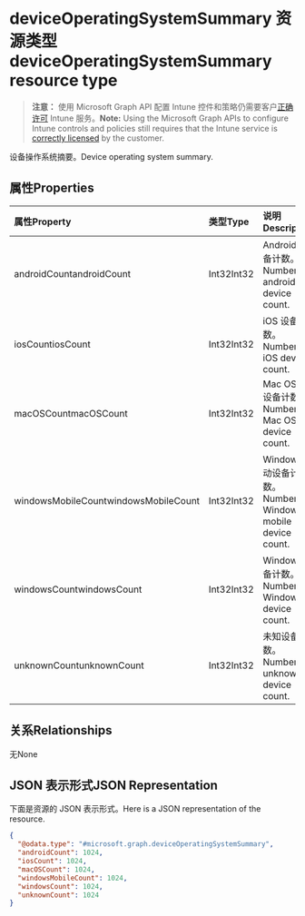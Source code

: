 # <a name="deviceoperatingsystemsummary-resource-type"></a><span data-ttu-id="e6b60-101">deviceOperatingSystemSummary 资源类型</span><span class="sxs-lookup"><span data-stu-id="e6b60-101">deviceOperatingSystemSummary resource type</span></span>

> <span data-ttu-id="e6b60-102">**注意：** 使用 Microsoft Graph API 配置 Intune 控件和策略仍需要客户[正确许可](https://go.microsoft.com/fwlink/?linkid=839381) Intune 服务。</span><span class="sxs-lookup"><span data-stu-id="e6b60-102">**Note:** Using the Microsoft Graph APIs to configure Intune controls and policies still requires that the Intune service is [correctly licensed](https://go.microsoft.com/fwlink/?linkid=839381) by the customer.</span></span>

<span data-ttu-id="e6b60-103">设备操作系统摘要。</span><span class="sxs-lookup"><span data-stu-id="e6b60-103">Device operating system summary.</span></span>
## <a name="properties"></a><span data-ttu-id="e6b60-104">属性</span><span class="sxs-lookup"><span data-stu-id="e6b60-104">Properties</span></span>
|<span data-ttu-id="e6b60-105">属性</span><span class="sxs-lookup"><span data-stu-id="e6b60-105">Property</span></span>|<span data-ttu-id="e6b60-106">类型</span><span class="sxs-lookup"><span data-stu-id="e6b60-106">Type</span></span>|<span data-ttu-id="e6b60-107">说明</span><span class="sxs-lookup"><span data-stu-id="e6b60-107">Description</span></span>|
|:---|:---|:---|
|<span data-ttu-id="e6b60-108">androidCount</span><span class="sxs-lookup"><span data-stu-id="e6b60-108">androidCount</span></span>|<span data-ttu-id="e6b60-109">Int32</span><span class="sxs-lookup"><span data-stu-id="e6b60-109">Int32</span></span>|<span data-ttu-id="e6b60-110">Android 设备计数。</span><span class="sxs-lookup"><span data-stu-id="e6b60-110">Number of android device count.</span></span>|
|<span data-ttu-id="e6b60-111">iosCount</span><span class="sxs-lookup"><span data-stu-id="e6b60-111">iosCount</span></span>|<span data-ttu-id="e6b60-112">Int32</span><span class="sxs-lookup"><span data-stu-id="e6b60-112">Int32</span></span>|<span data-ttu-id="e6b60-113">iOS 设备计数。</span><span class="sxs-lookup"><span data-stu-id="e6b60-113">Number of iOS device count.</span></span>|
|<span data-ttu-id="e6b60-114">macOSCount</span><span class="sxs-lookup"><span data-stu-id="e6b60-114">macOSCount</span></span>|<span data-ttu-id="e6b60-115">Int32</span><span class="sxs-lookup"><span data-stu-id="e6b60-115">Int32</span></span>|<span data-ttu-id="e6b60-116">Mac OS X 设备计数。</span><span class="sxs-lookup"><span data-stu-id="e6b60-116">Number of Mac OS X device count.</span></span>|
|<span data-ttu-id="e6b60-117">windowsMobileCount</span><span class="sxs-lookup"><span data-stu-id="e6b60-117">windowsMobileCount</span></span>|<span data-ttu-id="e6b60-118">Int32</span><span class="sxs-lookup"><span data-stu-id="e6b60-118">Int32</span></span>|<span data-ttu-id="e6b60-119">Windows 移动设备计数。</span><span class="sxs-lookup"><span data-stu-id="e6b60-119">Number of Windows mobile device count.</span></span>|
|<span data-ttu-id="e6b60-120">windowsCount</span><span class="sxs-lookup"><span data-stu-id="e6b60-120">windowsCount</span></span>|<span data-ttu-id="e6b60-121">Int32</span><span class="sxs-lookup"><span data-stu-id="e6b60-121">Int32</span></span>|<span data-ttu-id="e6b60-122">Windows 设备计数。</span><span class="sxs-lookup"><span data-stu-id="e6b60-122">Number of Windows device count.</span></span>|
|<span data-ttu-id="e6b60-123">unknownCount</span><span class="sxs-lookup"><span data-stu-id="e6b60-123">unknownCount</span></span>|<span data-ttu-id="e6b60-124">Int32</span><span class="sxs-lookup"><span data-stu-id="e6b60-124">Int32</span></span>|<span data-ttu-id="e6b60-125">未知设备计数。</span><span class="sxs-lookup"><span data-stu-id="e6b60-125">Number of unknown device count.</span></span>|

## <a name="relationships"></a><span data-ttu-id="e6b60-126">关系</span><span class="sxs-lookup"><span data-stu-id="e6b60-126">Relationships</span></span>
<span data-ttu-id="e6b60-127">无</span><span class="sxs-lookup"><span data-stu-id="e6b60-127">None</span></span>
## <a name="json-representation"></a><span data-ttu-id="e6b60-128">JSON 表示形式</span><span class="sxs-lookup"><span data-stu-id="e6b60-128">JSON Representation</span></span>
<span data-ttu-id="e6b60-129">下面是资源的 JSON 表示形式。</span><span class="sxs-lookup"><span data-stu-id="e6b60-129">Here is a JSON representation of the resource.</span></span>
<!-- {
  "blockType": "resource",
  "@odata.type": "microsoft.graph.deviceOperatingSystemSummary"
}
-->
``` json
{
  "@odata.type": "#microsoft.graph.deviceOperatingSystemSummary",
  "androidCount": 1024,
  "iosCount": 1024,
  "macOSCount": 1024,
  "windowsMobileCount": 1024,
  "windowsCount": 1024,
  "unknownCount": 1024
}
```



